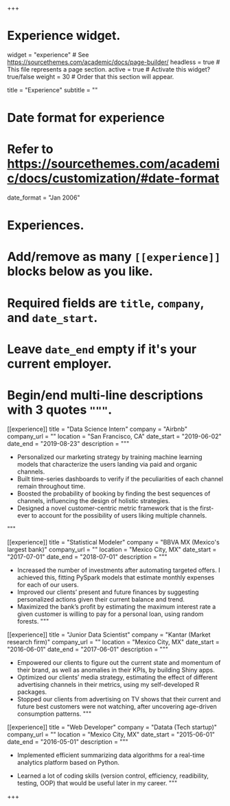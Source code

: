 +++
# Experience widget.
widget = "experience"  # See https://sourcethemes.com/academic/docs/page-builder/
headless = true  # This file represents a page section.
active = true  # Activate this widget? true/false
weight = 30  # Order that this section will appear.

title = "Experience"
subtitle = ""

# Date format for experience
#   Refer to https://sourcethemes.com/academic/docs/customization/#date-format
date_format = "Jan 2006"

# Experiences.
#   Add/remove as many `[[experience]]` blocks below as you like.
#   Required fields are `title`, `company`, and `date_start`.
#   Leave `date_end` empty if it's your current employer.
#   Begin/end multi-line descriptions with 3 quotes `"""`.
[[experience]]
  title = "Data Science Intern"
  company = "Airbnb"
  company_url = ""
  location = "San Francisco, CA"
  date_start = "2019-06-02"
  date_end = "2019-08-23"
  description = """
  * Personalized our marketing strategy by training machine learning models that characterize the users landing via paid and organic channels.
  * Built time-series dashboards to verify if the peculiarities of each channel remain throughout time.
  * Boosted the probability of booking by finding the best sequences of channels, influencing the design of holistic strategies.
  * Designed a novel customer-centric metric framework that is the first-ever to account for the possibility of users liking multiple channels.

"""

[[experience]]
  title = "Statistical Modeler"
  company = "BBVA MX (Mexico's largest bank)"
  company_url = ""
  location = "Mexico City, MX"
  date_start = "2017-07-01"
  date_end = "2018-07-01"
  description = """
  * Increased the number of investments after automating targeted offers. I achieved this, fitting PySpark models that estimate monthly expenses for
  each of our users.
  * Improved our clients’ present and future finances by suggesting personalized actions given their current balance and trend.
  * Maximized the bank’s profit by estimating the maximum interest rate a given customer is willing to pay for a personal loan, using random forests.
"""

[[experience]]
  title = "Junior Data Scientist"
  company = "Kantar (Market research firm)"
  company_url = ""
  location = "Mexico City, MX"
  date_start = "2016-06-01"
  date_end = "2017-06-01"
  description = """
  * Empowered our clients to figure out the current state and momentum of their brand, as well as anomalies in their KPIs, by building Shiny apps.
  * Optimized our clients’ media strategy, estimating the effect of different advertising channels in their metrics, using my self-developed R packages.
  * Stopped our clients from advertising on TV shows that their current and future best customers were not watching, after uncovering age-driven consumption patterns.
"""

[[experience]]
  title = "Web Developer"
  company = "Datata (Tech startup)"
  company_url = ""
  location = "Mexico City, MX"
  date_start = "2015-06-01"
  date_end = "2016-05-01"
  description = """
  * Implemented efficient summarizing data algorithms for a real-time analytics platform based on Python.

  * Learned a lot of coding skills (version control, efficiency, readibility, testing, OOP) that would be useful later in my career.
"""

+++
